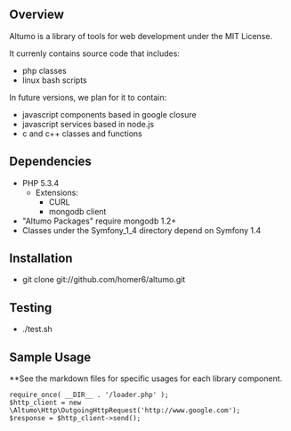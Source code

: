 Overview
------------
Altumo is a library of tools for web development under the MIT License.

It currenly contains source code that includes:

  - php classes
  - linux bash scripts
   
In future versions, we plan for it to contain:

  - javascript components based in google closure
  - javascript services based in node.js
  - c and c++ classes and functions

Dependencies
------------

  - PHP 5.3.4
     - Extensions:
       - CURL
       - mongodb client
  - "Altumo Packages" require mongodb 1.2+
  - Classes under the Symfony_1_4 directory depend on Symfony 1.4

Installation
------------

  - git clone git://github.com/homer6/altumo.git

Testing
------------

  - ./test.sh


Sample Usage
------------

  **See the markdown files for specific usages for each library component.

    require_once( __DIR__ . '/loader.php' );
    $http_client = new \Altumo\Http\OutgoingHttpRequest('http://www.google.com');
    $response = $http_client->send();
    
    
    